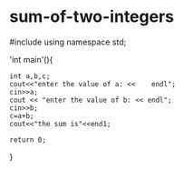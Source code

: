 # sum-of-two-integers

#include <iostream>
using namespace std;

'int main'(){

    int a,b,c;
    cout<<"enter the value of a: <<    endl";
    cin>>a;
    cout << "enter the value of b: << endl";
    cin>>b;
    c=a+b;
    cout<<"the sum is"<<end1;
    
    return 0;
}
